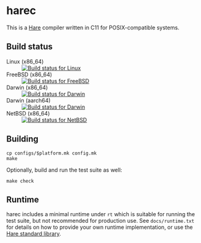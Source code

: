 # harec

This is a [Hare](https://harelang.org) compiler written in C11 for
POSIX-compatible systems.

## Build status

<dl>
  <dt>Linux (x86_64)</dt><dd><a href="https://builds.sr.ht/~sircmpwn/harec/commits/master/alpine.yml"><img src="https://builds.sr.ht/~sircmpwn/harec/commits/master/alpine.yml.svg" alt="Build status for Linux" /></a></dd>
  <dt>FreeBSD (x86_64)</dt><dd><a href="https://builds.sr.ht/~sircmpwn/harec/commits/master/freebsd.yml"><img src="https://builds.sr.ht/~sircmpwn/harec/commits/master/freebsd.yml.svg" alt="Build status for FreeBSD" /></a></dd>
  <dt>Darwin (x86_64)</dt><dd><a href="https://github.com/hshq/harelang-harec/blob/master/.builds/darwin.yml"><img src="https://builds.sr.ht/~sircmpwn/harec/commits/master/darwin.yml.svg" alt="Build status for Darwin" /></a></dd>
  <dt>Darwin (aarch64)</dt><dd><a href="https://github.com/hshq/harelang-harec/blob/master/.builds/darwin.yml"><img src="https://builds.sr.ht/~sircmpwn/harec/commits/master/darwin.yml.svg" alt="Build status for Darwin" /></a></dd>
  <dt>NetBSD (x86_64)</dt><dd><a href="https://builds.sr.ht/~sircmpwn/harec/commits/master/netbsd.yml"><img src="https://builds.sr.ht/~sircmpwn/harec/commits/master/netbsd.yml.svg" alt="Build status for NetBSD" /></a></dd>
</dl>

## Building

```
cp configs/$platform.mk config.mk
make
```

Optionally, build and run the test suite as well:

```
make check
```

## Runtime

harec includes a minimal runtime under `rt` which is suitable for running the
test suite, but not recommended for production use. See `docs/runtime.txt` for
details on how to provide your own runtime implementation, or use the [Hare
standard library](https://git.sr.ht/~sircmpwn/hare).
